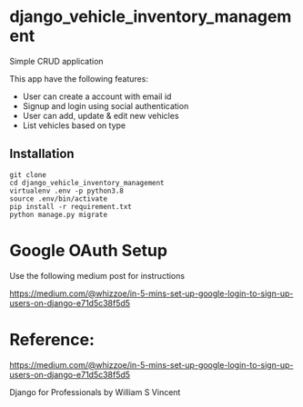 # django_vehicle_inventory_management
Simple CRUD application

This app have the following features:
* User can create a account with email id
* Signup and login using social authentication
* User can add, update & edit new vehicles
* List vehicles based on type

## Installation
``` shell
git clone 
cd django_vehicle_inventory_management
virtualenv .env -p python3.8
source .env/bin/activate
pip install -r requirement.txt
python manage.py migrate
```

# Google OAuth Setup
Use the following medium post for instructions

https://medium.com/@whizzoe/in-5-mins-set-up-google-login-to-sign-up-users-on-django-e71d5c38f5d5

# Reference:
https://medium.com/@whizzoe/in-5-mins-set-up-google-login-to-sign-up-users-on-django-e71d5c38f5d5

Django for Professionals by William S Vincent
